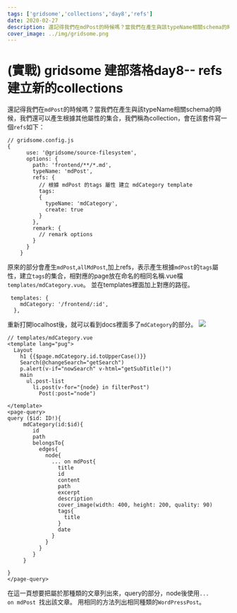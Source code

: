 ```yaml
---
tags: ['gridsome','collections','day8','refs']
date: 2020-02-27
description: 還記得我們在mdPost的時候嗎？當我們在產生與該typeName相關schema的時候，我們還可以產生根據其他屬性的集合，我們稱為collection，會在該套件寫一個refs如下：
cover_image: ../img/gridsome.png
---
```

# (實戰) gridsome 建部落格day8-- refs 建立新的collections
還記得我們在<code>mdPost</code>的時候嗎？當我們在產生與該typeName相關schema的時候，我們還可以產生根據其他屬性的集合，我們稱為collection，會在該套件寫一個<code>refs</code>如下：
```typescript=
// gridsome.config.js
{
      use: '@gridsome/source-filesystem',
      options: {
        path: 'frontend/**/*.md',
        typeName: 'mdPost',
        refs: {
          // 根據 mdPost 的tags 屬性 建立 mdCategory template
          tags:
          {
            typeName: 'mdCategory',
            create: true
          }
        },
        remark: {
          // remark options
        }
      }
    }
```
原來的部分會產生<code>mdPost</code>,<code>allMdPost</code>,加上refs，表示產生根據<code>mdPost</code>的<code>tags</code>屬性，建立<code>tags</code>的集合，相對應的page放在命名的相同名稱.vue檔<code>templates/mdCategory.vue</code>。
並在templates裡面加上對應的路徑。
```typescript=
 templates: {
    mdCategory: '/frontend/:id',
  },
```
重新打開localhost後，就可以看到docs裡面多了<code>mdCategory</code>的部分。
![](https://i.imgur.com/qX2Qqug.png)

```typescript=
// templates/mdCategory.vue
<template lang="pug">
  Layout
    h1 {{$page.mdCategory.id.toUpperCase()}}
    Search(@changeSearch="getSearch")
    p.alert(v-if="nowSearch" v-html="getSubTitle()") 
    main
      ul.post-list
        li.post(v-for="{node} in filterPost") 
          Post(:post="node")

</template>
<page-query>
query ($id: ID!){
     mdCategory(id:$id){
        id
        path
        belongsTo{
          edges{
            node{
              ... on mdPost{
                title
                id
                content
                path
                excerpt
                description
                cover_image(width: 400, height: 200, quality: 90)
                tags{
                  title
                }
                date
              }
            }
          }
        }
     }
  
}
</page-query>
```
在這一頁想要把屬於那種類的文章列出來，query的部分，node後使用<code>... on mdPost </code>找出該文章。
用相同的方法列出相同種類的<code>WordPressPost</code>。